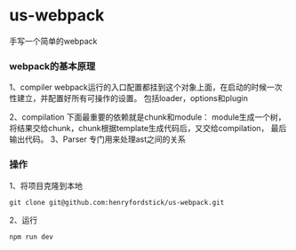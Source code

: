 # us-webpack
手写一个简单的webpack

### webpack的基本原理
 1、compiler webpack运行的入口配置都挂到这个对象上面，在启动的时候一次性建立，并配置好所有可操作的设置。
 包括loader，options和plugin
 
 2、compilation 下面最重要的依赖就是chunk和module：
    module生成一个树，将结果交给chunk，chunk根据template生成代码后，又交给compilation，
    最后输出代码。
 3、Parser
    专门用来处理ast之间的关系
    
### 操作
1、将项目克隆到本地

`git clone git@github.com:henryfordstick/us-webpack.git`

2、运行

`npm run dev`

 
